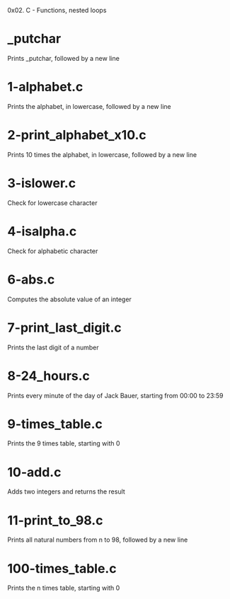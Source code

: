 0x02. C - Functions, nested loops

# _putchar 
Prints _putchar, followed by a new line

# 1-alphabet.c
Prints the alphabet, in lowercase, followed by a new line

# 2-print_alphabet_x10.c
Prints 10 times the alphabet, in lowercase, followed by a new line

# 3-islower.c
Check for lowercase character

# 4-isalpha.c
Check for alphabetic character

# 6-abs.c
Computes the absolute value of an integer

# 7-print_last_digit.c
Prints the last digit of a number

# 8-24_hours.c
Prints every minute of the day of Jack Bauer, starting from 00:00 to 23:59

# 9-times_table.c
Prints the 9 times table, starting with 0

# 10-add.c
Adds two integers and returns the result

# 11-print_to_98.c
Prints all natural numbers from n to 98, followed by a new line

# 100-times_table.c
Prints the n times table, starting with 0
